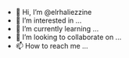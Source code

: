 - 👋 Hi, I’m @elrhaliezzine
- 👀 I’m interested in ...
- 🌱 I’m currently learning ...
- 💞️ I’m looking to collaborate on ...
- 📫 How to reach me ...

<!---
elrhaliezzine/elrhaliezzine is a ✨ special ✨ repository because its `README.md` (this file) appears on your GitHub profile.
You can click the Preview link to take a look at your changes.
--->
